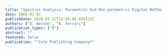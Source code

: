```yaml
---
title: "Spectral Analysis: Parametric And Non-parametric Digital Methods"
date: 2005-01-01
publishDate: 2020-01-22T13:50:05.696525Z
authors: ["O. Besson", "A. Ferrari"]
publication_types: ["6"]
abstract: ""
featured: false
publication: "*Iste Publishing Company*"
---
```


